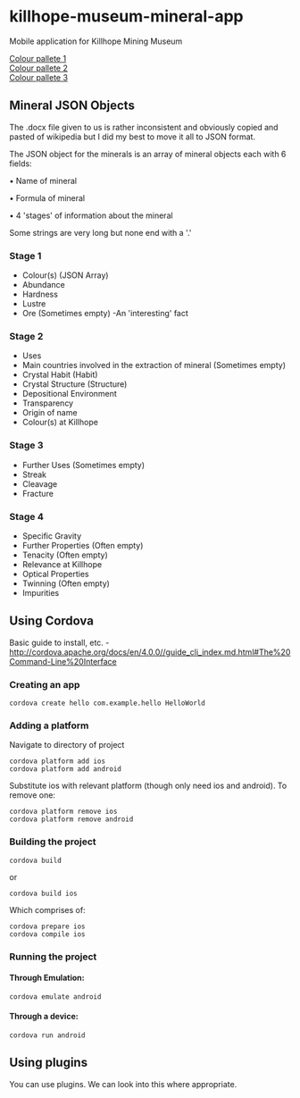 # killhope-museum-mineral-app
Mobile application for Killhope Mining Museum

[Colour pallete 1](http://www.colourlovers.com/palette/3691940/Killhope_1)  
[Colour pallete 2](http://www.colourlovers.com/palette/3737311/Killhope_2)  
[Colour pallete 3](http://www.colourlovers.com/palette/3737313/Killhope_3)  


## Mineral JSON Objects
The .docx file given to us is rather inconsistent and obviously copied and pasted of wikipedia but I did my best to move it all to JSON format.

The JSON object for the minerals is an array of mineral objects each with 6 fields:

• Name of mineral

• Formula of mineral

• 4 'stages' of information about the mineral

Some strings are very long but none end with a '.'


### Stage 1
- Colour(s) (JSON Array)
- Abundance
- Hardness
- Lustre
- Ore (Sometimes empty)
-An 'interesting' fact


### Stage 2
- Uses
- Main countries involved in the extraction of mineral (Sometimes empty)
- Crystal Habit (Habit)
- Crystal Structure (Structure)
- Depositional Environment
- Transparency
- Origin of name
- Colour(s) at Killhope


### Stage 3
- Further Uses (Sometimes empty)
- Streak
- Cleavage
- Fracture


### Stage 4
- Specific Gravity
- Further Properties (Often empty)
- Tenacity (Often empty)
- Relevance at Killhope
- Optical Properties
- Twinning (Often empty)
- Impurities

## Using Cordova
Basic guide to install, etc. - http://cordova.apache.org/docs/en/4.0.0//guide_cli_index.md.html#The%20Command-Line%20Interface

### Creating an app

    cordova create hello com.example.hello HelloWorld

### Adding a platform
Navigate to directory of project

    cordova platform add ios
    cordova platform add android

Substitute ios with relevant platform (though only need ios and android).
To remove one:

    cordova platform remove ios
    cordova platform remove android

### Building the project

    cordova build

or

    cordova build ios

Which comprises of:

    cordova prepare ios
    cordova compile ios

### Running the project
#### Through Emulation:
    cordova emulate android

#### Through a device:
    cordova run android

## Using plugins
You can use plugins. We can look into this where appropriate.
